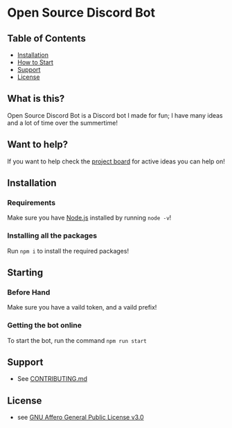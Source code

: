 # Open Source Discord Bot
## Table of Contents

* [Installation](#installation)
* [How to Start](#starting)
* [Support](#support)
* [License](#license)

## What is this?

Open Source Discord Bot is a Discord bot I made for fun; I have many ideas and a lot of time over the summertime!

## Want to help?

If you want to help check the [project board](https://github.com/MaxThakurCodes/Opensource-DiscordBot/projects/1) for active ideas you can help on!

## Installation

### Requirements

Make sure you have [Node.js](http://nodejs.org/en/download) installed by running `node -v`!

### Installing all the packages

Run `npm i` to install the required packages!

## Starting

### Before Hand

Make sure you have a vaild token, and a vaild prefix!

### Getting the bot online

To start the bot, run the command `npm run start` 

## Support

* See [CONTRIBUTING.md](CONTRIBUTING.md)

## License

* see [GNU Affero General Public License v3.0](LICENSE)
